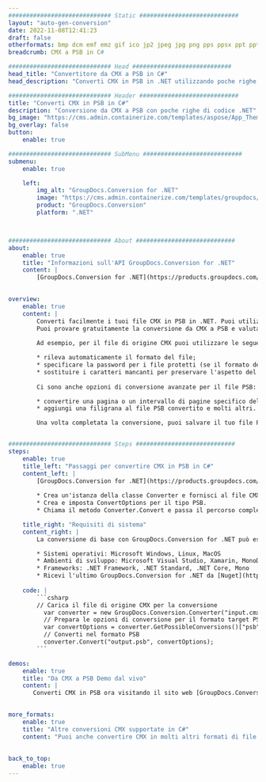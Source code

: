 ```yaml
---
############################# Static ############################
layout: "auto-gen-conversion"
date: 2022-11-08T12:41:23
draft: false
otherformats: bmp dcm emf emz gif ico jp2 jpeg jpg png pps ppsx ppt pptx psb psd svg svgz tga tif tiff webp wmf wmz
breadcrumb: CMX a PSB in C#

############################# Head ############################
head_title: "Convertitore da CMX a PSB in C#"
head_description: "Converti CMX in PSB in .NET utilizzando poche righe di codice. Utilizza l'API di conversione dei documenti di GroupDocs per convertire oltre 160 formati di file."

############################# Header ############################
title: "Converti CMX in PSB in C#"
description: "Conversione da CMX a PSB con poche righe di codice .NET"
bg_image: "https://cms.admin.containerize.com/templates/aspose/App_Themes/V3/images/bg/header1.png"
bg_overlay: false
button:
    enable: true

############################# SubMenu ############################
submenu:
    enable: true

    left:
        img_alt: "GroupDocs.Conversion for .NET"
        image: "https://cms.admin.containerize.com/templates/groupdocs/images/product-logos/90x90-noborder/groupdocs-conversion-net.png"
        product: "GroupDocs.Conversion"
        platform: ".NET"



############################# About ############################
about:
    enable: true
    title: "Informazioni sull'API GroupDocs.Conversion for .NET"
    content: |
        [GroupDocs.Conversion for .NET](https://products.groupdocs.com/conversion/net/) può essere utilizzato per convertire Microsoft Word, Excel, PowerPoint, PDF, Visio e altri formati. GroupDocs.Conversion è un'API standalone adatta per sistemi interni e back-end in cui sono richieste prestazioni elevate. Non dipende da alcun software come Microsoft o Open Office.
    

overview:
    enable: true
    content: |
        Converti facilmente i tuoi file CMX in PSB in .NET. Puoi utilizzare solo un paio di righe di codice C# in qualsiasi piattaforma a tua scelta come: Windows, Linux, macOS.
        Puoi provare gratuitamente la conversione da CMX a PSB e valutare la qualità dei risultati della conversione. Insieme a semplici scenari di conversione di file, puoi provare opzioni più avanzate per caricare il file di origine CMX e per salvare il risultato di output PSB. 
        
        Ad esempio, per il file di origine CMX puoi utilizzare le seguenti opzioni di caricamento:

        * rileva automaticamente il formato del file;
        * specificare la password per i file protetti (se il formato del file lo supporta);
        * sostituire i caratteri mancanti per preservare l'aspetto del documento.
        
        Ci sono anche opzioni di conversione avanzate per il file PSB:

        * convertire una pagina o un intervallo di pagine specifico del documento;
        * aggiungi una filigrana al file PSB convertito e molti altri.

        Una volta completata la conversione, puoi salvare il tuo file PSB nel percorso del file locale o in qualsiasi archivio di terze parti come FTP, Amazon S3, Google Drive, Dropbox ecc. Nota: per convertire CMX in {{ TO}} non è necessario alcun software aggiuntivo installato, come MS Office, Open Office, Adobe Acrobat Reader ecc.


############################# Steps ############################
steps:
    enable: true
    title_left: "Passaggi per convertire CMX in PSB in C#"
    content_left: |
        [GroupDocs.Conversion for .NET](https://products.groupdocs.com/conversion/net/) consente agli sviluppatori di convertire facilmente un file CMX in PSB con poche righe di codice.
        
        * Crea un'istanza della classe Converter e fornisci al file CMX il percorso completo
        * Crea e imposta ConvertOptions per il tipo PSB.
        * Chiama il metodo Converter.Convert e passa il percorso completo e il formato (PSB) come parametro

    title_right: "Requisiti di sistema"
    content_right: |
        La conversione di base con GroupDocs.Conversion for .NET può essere eseguita in pochi semplici passaggi. Le nostre API sono supportate su tutte le principali piattaforme e sistemi operativi. Prima di eseguire il codice seguente, assicurati di avere i seguenti prerequisiti installati sul tuo sistema.

        * Sistemi operativi: Microsoft Windows, Linux, MacOS
        * Ambienti di sviluppo: Microsoft Visual Studio, Xamarin, MonoDevelop
        * Frameworks: .NET Framework, .NET Standard, .NET Core, Mono
        * Ricevi l'ultimo GroupDocs.Conversion for .NET da [Nuget](https://www.nuget.org/packages/groupdocs.conversion)
         
    code: |
        ```csharp    
        // Carica il file di origine CMX per la conversione
          var converter = new GroupDocs.Conversion.Converter("input.cmx");
          // Prepara le opzioni di conversione per il formato target PSB
          var convertOptions = converter.GetPossibleConversions()["psb"].ConvertOptions;
          // Converti nel formato PSB
          converter.Convert("output.psb", convertOptions);
        ```

demos:
    enable: true
    title: "Da CMX a PSB Demo dal vivo"
    content: |
       Converti CMX in PSB ora visitando il sito web [GroupDocs.Conversion App](https://products.groupdocs.app/conversion/family). La demo online presenta i seguenti vantaggi
          

more_formats:
    enable: true
    title: "Altre conversioni CMX supportate in C#"
    content: "Puoi anche convertire CMX in molti altri formati di file. Si prega di consultare l'elenco di seguito."
       
       
back_to_top:
    enable: true
---
```

